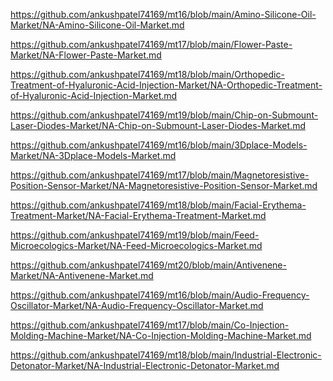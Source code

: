 <p><a href="https://github.com/ankushpatel74169/mt16/blob/main/Amino-Silicone-Oil-Market/NA-Amino-Silicone-Oil-Market.md">https://github.com/ankushpatel74169/mt16/blob/main/Amino-Silicone-Oil-Market/NA-Amino-Silicone-Oil-Market.md</a></p><p><a href="https://github.com/ankushpatel74169/mt17/blob/main/Flower-Paste-Market/NA-Flower-Paste-Market.md">https://github.com/ankushpatel74169/mt17/blob/main/Flower-Paste-Market/NA-Flower-Paste-Market.md</a></p><p><a href="https://github.com/ankushpatel74169/mt18/blob/main/Orthopedic-Treatment-of-Hyaluronic-Acid-Injection-Market/NA-Orthopedic-Treatment-of-Hyaluronic-Acid-Injection-Market.md">https://github.com/ankushpatel74169/mt18/blob/main/Orthopedic-Treatment-of-Hyaluronic-Acid-Injection-Market/NA-Orthopedic-Treatment-of-Hyaluronic-Acid-Injection-Market.md</a></p><p><a href="https://github.com/ankushpatel74169/mt19/blob/main/Chip-on-Submount-Laser-Diodes-Market/NA-Chip-on-Submount-Laser-Diodes-Market.md">https://github.com/ankushpatel74169/mt19/blob/main/Chip-on-Submount-Laser-Diodes-Market/NA-Chip-on-Submount-Laser-Diodes-Market.md</a></p><p><a href="https://github.com/ankushpatel74169/mt16/blob/main/3Dplace-Models-Market/NA-3Dplace-Models-Market.md">https://github.com/ankushpatel74169/mt16/blob/main/3Dplace-Models-Market/NA-3Dplace-Models-Market.md</a></p><p><a href="https://github.com/ankushpatel74169/mt17/blob/main/Magnetoresistive-Position-Sensor-Market/NA-Magnetoresistive-Position-Sensor-Market.md">https://github.com/ankushpatel74169/mt17/blob/main/Magnetoresistive-Position-Sensor-Market/NA-Magnetoresistive-Position-Sensor-Market.md</a></p><p><a href="https://github.com/ankushpatel74169/mt18/blob/main/Facial-Erythema-Treatment-Market/NA-Facial-Erythema-Treatment-Market.md">https://github.com/ankushpatel74169/mt18/blob/main/Facial-Erythema-Treatment-Market/NA-Facial-Erythema-Treatment-Market.md</a></p><p><a href="https://github.com/ankushpatel74169/mt19/blob/main/Feed-Microecologics-Market/NA-Feed-Microecologics-Market.md">https://github.com/ankushpatel74169/mt19/blob/main/Feed-Microecologics-Market/NA-Feed-Microecologics-Market.md</a></p><p><a href="https://github.com/ankushpatel74169/mt20/blob/main/Antivenene-Market/NA-Antivenene-Market.md">https://github.com/ankushpatel74169/mt20/blob/main/Antivenene-Market/NA-Antivenene-Market.md</a></p><p><a href="https://github.com/ankushpatel74169/mt16/blob/main/Audio-Frequency-Oscillator-Market/NA-Audio-Frequency-Oscillator-Market.md">https://github.com/ankushpatel74169/mt16/blob/main/Audio-Frequency-Oscillator-Market/NA-Audio-Frequency-Oscillator-Market.md</a></p><p><a href="https://github.com/ankushpatel74169/mt17/blob/main/Co-Injection-Molding-Machine-Market/NA-Co-Injection-Molding-Machine-Market.md">https://github.com/ankushpatel74169/mt17/blob/main/Co-Injection-Molding-Machine-Market/NA-Co-Injection-Molding-Machine-Market.md</a></p><p><a href="https://github.com/ankushpatel74169/mt18/blob/main/Industrial-Electronic-Detonator-Market/NA-Industrial-Electronic-Detonator-Market.md">https://github.com/ankushpatel74169/mt18/blob/main/Industrial-Electronic-Detonator-Market/NA-Industrial-Electronic-Detonator-Market.md</a></p>
